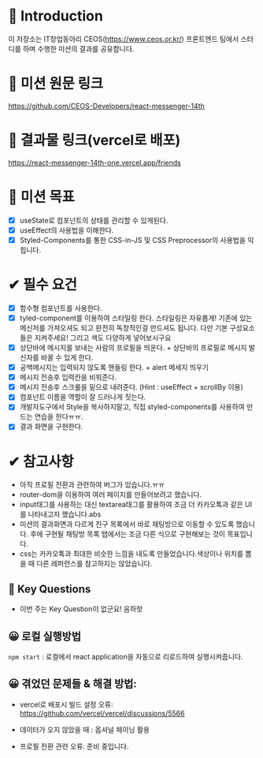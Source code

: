 # 🙌 Introduction

이 저장소는 IT창업동아리 CEOS(https://www.ceos.or.kr/) 프론트엔드 팀에서 스터디를 하며 수행한 미션의 결과를 공유합니다.

# 🚩 미션 원문 링크

https://github.com/CEOS-Developers/react-messenger-14th

# 🚩 결과물 링크(vercel로 배포)

https://react-messenger-14th-one.vercel.app/friends

# 🚩 미션 목표

- [x] useState로 컴포넌트의 상태를 관리할 수 있게된다.
- [x] useEffect의 사용법을 이해한다.
- [x] Styled-Components를 통한 CSS-in-JS 및 CSS Preprocessor의 사용법을 익힙니다.

# ✔ 필수 요건

- [x] 함수형 컴포넌트를 사용한다.
- [x] tyled-component를 이용하여 스타일링 한다. 스타일링은 자유롭게! 기존에 있는 메신저를 가져오셔도 되고 완전히 독창적인걸 만드셔도 됩니다. 다만 기본 구성요소들은 지켜주세요! 그리고 색도 다양하게 넣어보시구요
- [x] 상단바에 메시지를 보내는 사람의 프로필을 띄운다. + 상단바의 프로필로 메시지 발신자를 바꿀 수 있게 한다.
- [x] 공백메시지는 입력되지 않도록 핸들링 한다. + alert 메세지 띄우기
- [x] 메시지 전송후 입력칸을 비워준다.
- [x] 메시지 전송후 스크롤을 밑으로 내려준다. (Hint : useEffect + scrollBy 이용)
- [x] 컴포넌트 이름을 역할이 잘 드러나게 짓는다.
- [x] 개발자도구에서 Style을 복사하지말고, 직접 styled-components를 사용하여 만드는 연습을 한다ㅠㅠ.
- [x] 결과 화면을 구현한다.

# ✔ 참고사항

- 아직 프로필 전환과 관련하여 버그가 있습니다.ㅠㅠ
- router-dom을 이용하여 여러 페이지를 만들어보려고 했습니다.
- input태그를 사용하는 대신 textarea태그를 활용하여 조금 더 카카오톡과 같은 UI를 나타내고자 했습니다.abs
- 미션의 결과화면과 다르게 친구 목록에서 바로 채팅방으로 이동할 수 있도록 했습니다. 후에 구현될 채팅방 목록 탭에서는 조금 다른 식으로 구현해보는 것이 목표입니다.
- css는 카카오톡과 최대한 비슷한 느낌을 내도록 만들었습니다.색상이나 위치를 뽑을 때 다른 레퍼런스를 참고하지는 않았습니다.

## 🤔 Key Questions

- 이번 주는 Key Question이 없군요! 음하핫

## 😀 로컬 실행방법

`npm start` : 로컬에서 react application을 자동으로 리로드하여 실행시켜줍니다.

## 😀 겪었던 문제들 & 해결 방법:

- vercel로 배포시 빌드 설정 오류:
  https://github.com/vercel/vercel/discussions/5566

- 데이터가 오지 않았을 때 : 옵셔널 체이닝 활용

- 프로필 전환 관련 오류: 준비 중입니다.
